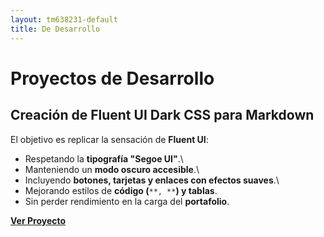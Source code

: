 ```yaml
---
layout: tm638231-default
title: De Desarrollo
---
```

# Proyectos de Desarrollo

## Creación de Fluent UI Dark CSS para Markdown
El objetivo es replicar la sensación de **Fluent UI**:
- Respetando la **tipografía "Segoe UI"**.\
- Manteniendo un **modo oscuro accesible**.\
- Incluyendo **botones, tarjetas y enlaces con efectos suaves**.\
- Mejorando estilos de **código (**`**, **`**) y tablas**.
- Sin perder rendimiento en la carga del **portafolio**.

**[Ver Proyecto](/posts/Fluent-UI-Dark-Markdown.md)**
